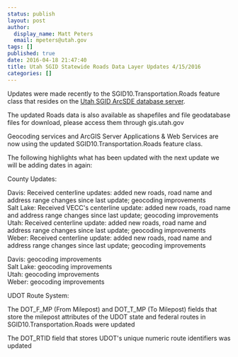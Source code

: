 ```yaml
---
status: publish
layout: post
author:
  display_name: Matt Peters
  email: mpeters@utah.gov
tags: []
published: true
date: 2016-04-18 21:47:40
title: Utah SGID Statewide Roads Data Layer Updates 4/15/2016
categories: []
---
```


Updates were made recently to the SGID10.Transportation.Roads feature class that resides on the <a href="http://gis.utah.gov/sgid-database/">Utah SGID ArcSDE database server</a>.

The updated Roads data is also available as shapefiles and file geodatabase files for download, please access them through gis.utah.gov

Geocoding services and ArcGIS Server Applications & Web Services are now using the updated SGID10.Transportation.Roads feature class.

The following highlights what has been updated with the next update we will be adding dates in again:

County Updates:

Davis: Received centerline updates: added new roads, road name and address range changes since last update; geocoding improvements  
Salt Lake: Received VECC's centerline update: added new roads, road name and address range changes since last update; geocoding improvements  
Utah: Received centerline update: added new roads, road name and address range changes since last update; geocoding improvements  
Weber: Received centerline update: added new roads, road name and address range changes since last update; geocoding improvements  


Davis: geocoding improvements  
Salt Lake: geocoding improvements  
Utah: geocoding improvements  
Weber: geocoding improvements  

UDOT Route System:

The DOT_F_MP (From Milepost) and DOT_T_MP (To Milepost) fields that store the milepost attributes of the UDOT state and federal routes in SGID10.Transportation.Roads were updated

The DOT_RTID field that stores UDOT's unique numeric route identifiers was updated
 